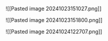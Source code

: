 ![[Pasted image 20241023151027.png]]

![[Pasted image 20241023151800.png]]

![[Pasted image 20241024122707.png]]